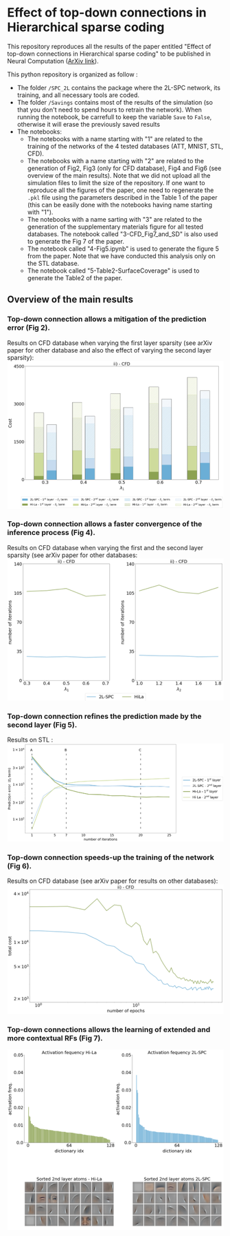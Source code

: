 # Effect of top-down connections in Hierarchical sparse coding

This repository reproduces all the results of the paper entitled "Effect of top-down connections in Hierarchical sparse coding" to be published in Neural Computation ([ArXiv link](https://arxiv.org/abs/2002.00892)).

This python repository is organized as follow : 
- The folder `/SPC_2L` contains the package where the 2L-SPC network, its training, and all necessary tools are coded.
- The folder `/Savings` contains most of the results of the simulation (so that you don't need to spend hours to retrain the network). When running the notebook, be carrefull to keep the variable `Save` to `False`, otherwise it will erase the previously saved results
- The notebooks:
    - The notebooks with a name starting with "1" are related to the training of the networks of the 4 tested databases (ATT, MNIST, STL, CFD).
    - The notebooks with a name starting with "2" are related to the generation of Fig2, Fig3 (only for CFD database), Fig4 and Fig6 (see overview of the main results). Note that we did not upload all the simulation files to limit the size of the repository. If one want to reproduce all the figures of the paper, one need to regenerate the `.pkl` file using the parameters described in the Table 1 of the paper (this can be easily done with the notebooks having name starting with "1").
    - The notebooks with a name sarting with "3" are related to the generation of the supplementary materials figure for all tested databases. The notebook called "3-CFD_Fig7_and_SD" is also used to generate the Fig 7 of the paper.
    - The notebook called "4-Fig5.ipynb" is used to generate the figure 5 from the paper. Note that we have conducted this analysis only on the STL database.
    - The notebook called "5-Table2-SurfaceCoverage" is used to generate the Table2 of the paper.
    
    
## Overview of the main results 

### Top-down connection allows a mitigation of the prediction error (Fig 2).
Results on CFD database when varying the first layer sparsity (see arXiv paper for other database and also the effect of varying the second layer sparsity):
![Prediction Breakdown on CFD when varying lbda1](/Savings/Fig/Fig2-a-ii.png "Prediction breakdown when varying the first layer sparsity")

### Top-down connection allows a faster convergence of the inference process (Fig 4).
Results on CFD database when varying the first and the second layer sparsity (see arXiv paper for other databases:
![Number of inference iteration on CFD when varying lbda1 and lbda2](/Savings/Fig/Fig4-a_and_b-ii.png "Number of inference iteration")


### Top-down connection refines the prediction made by the second layer (Fig 5).
Results on STL :
![Evolution of prediction error with iteration](/Savings/Fig/Fig5-a.png "Evolution of prediction error with iteration")

### Top-down connection speeds-up the training of the network (Fig 6).
Results on CFD database (see arXiv paper for results on other databases):
![Training on CFD database](/Savings/Fig/Fig6-ii.png "Training on CFD database")


### Top-down connections allows the learning of extended and more contextual RFs (Fig 7).
![Activation and features for Hila and 2LSPC](/Savings/Fig/Fig7.png "Activation and features for HiLa and 2LSPC")
